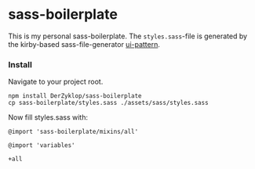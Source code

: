 # sass-boilerplate

This is my personal sass-boilerplate. The `styles.sass`-file is generated by the kirby-based sass-file-generator [ui-pattern](https://github.com/DerZyklop/ui-pattern).

### Install

Navigate to your project root.

    npm install DerZyklop/sass-boilerplate
    cp sass-boilerplate/styles.sass ./assets/sass/styles.sass

Now fill styles.sass with:

    @import 'sass-boilerplate/mixins/all'

    @import 'variables'

    +all
